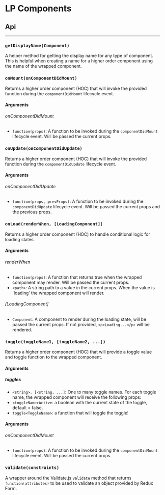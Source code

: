 # LP Components


## Api
---

### `getDisplayName(Component)`
A helper method for getting the display name for any type of component. This is helpful when creating a name for a higher order component using the name of the wrapped component.

### `onMount(onComponentDidMount)`
Returns a higher order component (HOC) that will invoke the provided function during the `componentDidMount` lifecycle event.

#### Arguments
###### onComponentDidMount
+ `function(props)`: A function to be invoked during the `componentDidMount` lifecycle event. Will be passed the current props.

### `onUpdate(onComponentDidUpdate)`
Returns a higher order component (HOC) that will invoke the provided function during the `componentDidUpdate` lifecycle event.

#### Arguments
###### onComponentDidUpdate
+ `function(props, prevProps)`: A function to be invoked during the `componentDidUpdate` lifecycle event. Will be passed the current props and the previous props.

### `onLoad(renderWhen, [LoadingComponent])`
Returns a higher order component (HOC) to handle conditional logic for loading states.

#### Arguments
###### renderWhen
+ `function(props)`: A function that returns true when the wrapped component may render. Will be passed the current props.
+ `<path>`: A string path to a value in the current props. When the value is 'loading' the wrapped component will render.

###### [LoadingComponent]
+ `Component`: A component to render during the loading state, will be passed the current props. If not provided, `<p>Loading...</p>` will be rendered.

### `toggle(toggleName1, [toggleName2, ...])`
Returns a higher order component (HOC) that will provide a toggle value and toggle function to the wrapped component.

#### Arguments
##### toggles
+ `<string>, [<string, ...]`: One to many toggle names. For each toggle name, the wrapped component will receive the following props:
 + `<toggleName>Active`: a boolean with the current state of the toggle, default = false.
 + `toggle<ToggleName>`: a function that will toggle the toggle!

#### Arguments
###### onComponentDidMount
+ `function(props)`: A function to be invoked during the `componentDidMount` lifecycle event. Will be passed the current props.

### `validate(constraints)`
A wrapper around the Validate.js `validate` method that returns `function(attributes)` to be used to validate an object provided by Redux Form.
